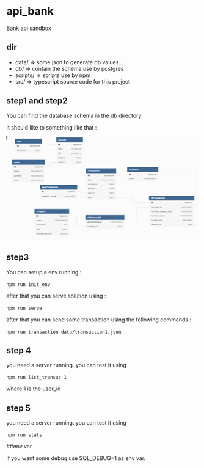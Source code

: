 # api_bank
Bank api sandbox

## dir 
- data/ => some json to generate db values...
- db/ => contain the schema use by postgres
- scripts/ => scripts use by npm
- src/ => typescript source code for this project

## step1 and step2

You can find the database schema in the db directory.

It should like to something like that : 

![image info](./data/db.png)

## step3

You can setup a env running : 

```npm run init_env```

after that you can serve solution using : 

```npm run serve```

after that you can send some transaction using the following commands : 

```npm run transaction data/transaction1.json```

## step 4

you need a server running. you can test it using

```npm run list_transac 1```

where 1 is the user_id

## step 5

you need a server running. you can test it using

```npm run stats```

##env var

if you want some debug use SQL_DEBUG=1 as env var.
